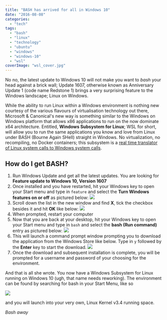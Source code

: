 ```yaml
---
title: "BASH has arrived for all in Windows 10"
date: "2016-08-08"
categories: 
  - "tech"
tags: 
  - "bash"
  - "linux"
  - "technology"
  - "ubuntu"
  - "windows"
  - "windows-10"
  - "wsl"
coverImage: "wsl_cover.jpg"
---
```


No no, the latest update to Windows 10 will not make you want to _bash_ your head against a brick wall; Update 1607, otherwise known as Anniversary Update 1 (code name Redstone 1) brings a very surprising feature to the Windows landscape; Linux on Windows.

While the ability to run Linux within a Windows environment is nothing new courtesy of the various flavours of virtualisation technology out there, Microsoft & Canonical's new way is something similar to the Windows on Windows platform that allows x86 applications to run on the now dominate x64 architecture. Entitled, **Windows Subsystem for Linux**; WSL for short, will allow you to run the same applications you know and love from Linux under BASH (Bourne Again SHell) straight in Windows. No virtualization, no recompiling, no Docker containers; this subsystem is a [real time translator of Linux system calls to Windows system calls](http://insights.ubuntu.com/2016/03/30/ubuntu-on-windows-the-ubuntu-userspace-for-windows-developers/).

## How do I get BASH?

1. Run Windows Update and get all the latest updates. You are looking for **Feature update to Windows 10, Version 1607**
2. Once installed and you have restarted, hit your Windows key to open your Start menu and type in ```feature``` and select the **Turn Windows features on or off** as pictured below:
![](images/WSL1.jpg)
3. Scroll down the list in the new window and find **X**, tick the checkbox besides it and hit **OK** like below:
![](images/WSL2.jpg)
4. When prompted, restart your computer
5. Now that you are back at your desktop, hit your Windows key to open your Start menu and type in ```bash``` and select the **bash (Run command)** entry as pictured below:
![](images/WSL3.jpg)
6. This will launch a command prompt window prompting you to download the application from the Windows Store like below. Type in ```y``` followed by the **Enter** key to start the download.
![](images/WSL4.jpg)
7. Once the download and subsequent installation is complete, you will be prompted for a username and password of your choosing for the environment.

And that is all she wrote. You now have a Windows Subsystem for Linux running on Windows 10 (ugh, that name needs reworking). The environment can be found by searching for bash in your Start Menu, like so

![](images/WSL6.jpg)

and you will launch into your very own, Linux Kernel v3.4 running space.

_Bash away_
